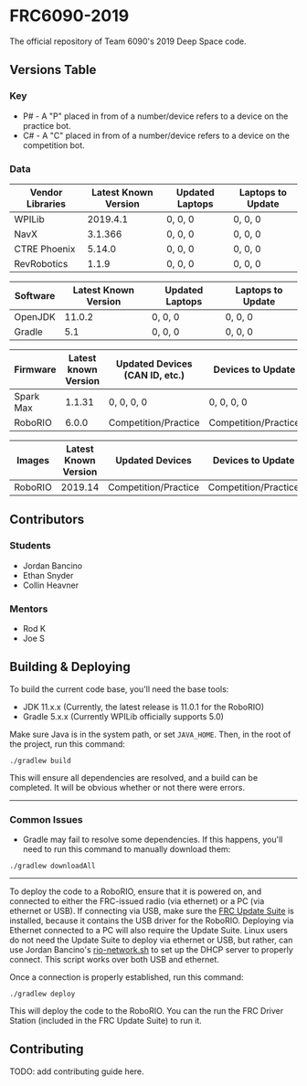 # FRC6090-2019
The official repository of Team 6090's 2019 Deep Space code.

## Versions Table

### Key
- P# - A "P" placed in from of a number/device refers to a device on the practice bot.
- C# - A "C" placed in from of a number/device refers to a device on the competition bot.

### Data
| Vendor Libraries | Latest Known Version  | Updated Laptops | Laptops to Update |
|------------------|-----------------------|-----------------|-------------------|
| WPILib           | 2019.4.1              | 0, 0, 0         | 0, 0, 0           |
| NavX             | 3.1.366               | 0, 0, 0         | 0, 0, 0           |
| CTRE Phoenix     | 5.14.0                | 0, 0, 0         | 0, 0, 0           |
| RevRobotics      | 1.1.9                 | 0, 0, 0         | 0, 0, 0           |

| Software | Latest Known Version | Updated Laptops | Laptops to Update |
|----------|----------------------|-----------------|-------------------|
| OpenJDK  | 11.0.2               | 0, 0, 0         | 0, 0, 0           |
| Gradle   | 5.1                  | 0, 0, 0         | 0, 0, 0           |

| Firmware  | Latest known Version | Updated Devices (CAN ID, etc.) | Devices to Update    |
|-----------|----------------------|--------------------------------|----------------------|
| Spark Max | 1.1.31               | 0, 0, 0, 0                     | 0, 0, 0, 0           |
| RoboRIO   | 6.0.0                | Competition/Practice           | Competition/Practice |

| Images  | Latest Known Version | Updated Devices      | Devices to Update    |
|---------|----------------------|----------------------|----------------------|
| RoboRIO | 2019.14              | Competition/Practice | Competition/Practice |


## Contributors
### Students
- Jordan Bancino
- Ethan Snyder
- Collin Heavner

### Mentors
- Rod K
- Joe S

## Building & Deploying
To build the current code base, you'll need the base tools:

- JDK 11.x.x (Currently, the latest release is 11.0.1 for the RoboRIO)
- Gradle 5.x.x (Currently WPILib officially supports 5.0)

Make sure Java is in the system path, or set `JAVA_HOME`. Then, in the root of the project, run this command:

```
./gradlew build
 ```
 
This will ensure all dependencies are resolved, and a build can be completed.
It will be obvious whether or not there were errors. 

---

### Common Issues
- Gradle may fail to resolve some dependencies. If this happens, you'll need to run this command to manually download
them: 

```
./gradlew downloadAll
```
---

To deploy the code to a RoboRIO, ensure that it is powered on, and connected to either the FRC-issued radio (via ethernet)
or a PC (via ethernet or USB). If connecting via USB, make sure the [FRC Update Suite](https://wpilib.screenstepslive.com/s/currentCS/m/cpp/l/1027499-installing-the-frc-update-suite-all-languages) is installed, because it contains the USB driver for the RoboRIO. Deploying via Ethernet connected to a PC will also require the Update Suite. Linux users do not need the Update Suite to deploy via ethernet or USB, but rather, can use Jordan Bancino's [rio-network.sh]() to set up the DHCP server to properly connect. This script works over both USB and ethernet.

Once a connection is properly established, run this command:

```
./gradlew deploy
```

This will deploy the code to the RoboRIO. You can the run the FRC Driver Station (included in the FRC Update Suite) to run it.

## Contributing
TODO: add contributing guide here.
